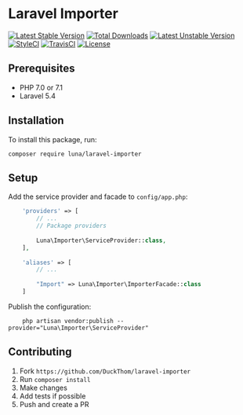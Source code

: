 # Laravel Importer

[![Latest Stable Version](https://poser.pugx.org/luna/laravel-importer/v/stable)](https://packagist.org/packages/luna/laravel-importer")
[![Total Downloads](https://poser.pugx.org/luna/laravel-importer/downloads)](https://packagist.org/packages/luna/laravel-importer)
[![Latest Unstable Version](https://poser.pugx.org/luna/laravel-importer/v/unstable)](https://packagist.org/packages/luna/laravel-importer)
[![StyleCI](https://styleci.io/repos/82349568/shield?branch=master)](https://styleci.io/repos/82349568)
[![TravisCI](https://travis-ci.org/DuckThom/laravel-importer.svg?branch=master)](https://travis-ci.org/DuckThom/laravel-importer)
[![License](https://poser.pugx.org/luna/laravel-importer/license)](https://packagist.org/packages/luna/laravel-importer)

## Prerequisites

- PHP 7.0 or 7.1
- Laravel 5.4

## Installation

To install this package, run:
```
composer require luna/laravel-importer 
```

## Setup

Add the service provider and facade to `config/app.php`:
```php
    'providers' => [
        // ...
        // Package providers
        
        Luna\Importer\ServiceProvider::class,
    ],
     
    'aliases' => [
        // ...
        
        "Import" => Luna\Importer\ImporterFacade::class
    ]
```

Publish the configuration:
```
    php artisan vendor:publish --provider="Luna\Importer\ServiceProvider"
```

## Contributing

1. Fork `https://github.com/DuckThom/laravel-importer`
2. Run `composer install`
3. Make changes
4. Add tests if possible
5. Push and create a PR